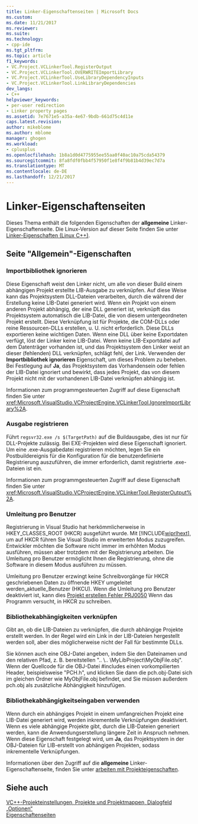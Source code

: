 ```yaml
---
title: Linker-Eigenschaftenseiten | Microsoft Docs
ms.custom: 
ms.date: 11/21/2017
ms.reviewer: 
ms.suite: 
ms.technology:
- cpp-ide
ms.tgt_pltfrm: 
ms.topic: article
f1_keywords:
- VC.Project.VCLinkerTool.RegisterOutput
- VC.Project.VCLinkerTool.OVERWRITEImportLibrary
- VC.Project.VCLinkerTool.UseLibraryDependencyInputs
- VC.Project.VCLinkerTool.LinkLibraryDependencies
dev_langs:
- C++
helpviewer_keywords:
- per-user redirection
- Linker property pages
ms.assetid: 7e7671e5-a35a-4e67-9bdb-661d75c4d11e
caps.latest.revision: 
author: mikeblome
ms.author: mblome
manager: ghogen
ms.workload:
- cplusplus
ms.openlocfilehash: 1b8a1d0d4775955ee55aa0f40ac10a75cda54379
ms.sourcegitcommit: 8fa8fdf0fbb4f57950f1e8f4f9b81b4d39ec7d7a
ms.translationtype: MT
ms.contentlocale: de-DE
ms.lasthandoff: 12/21/2017
---
```

# <a name="linker-property-pages"></a>Linker-Eigenschaftenseiten

Dieses Thema enthält die folgenden Eigenschaften der **allgemeine** Linker-Eigenschaftenseite. Die Linux-Version auf dieser Seite finden Sie unter [Linker-Eigenschaften (Linux C++)](../linux/prop-pages/linker-linux.md).

## <a name="general-page-properties"></a>Seite "Allgemein"-Eigenschaften

### <a name="ignore-import-library"></a>Importbibliothek ignorieren

Diese Eigenschaft weist den Linker nicht, um alle von dieser Build einem abhängigen Projekt erstellte LIB-Ausgabe zu verknüpfen. Auf diese Weise kann das Projektsystem DLL-Dateien verarbeiten, durch die während der Erstellung keine LIB-Datei generiert wird. Wenn ein Projekt von einem anderen Projekt abhängig, der eine DLL generiert ist, verknüpft das Projektsystem automatisch die LIB-Datei, die von diesem untergeordneten Projekt erstellt. Diese Verknüpfung ist für Projekte, die COM-DLLs oder reine Ressourcen-DLLs erstellen, u. U. nicht erforderlich. Diese DLLs exportieren keine wichtigen Daten. Wenn eine DLL über keine Exportdaten verfügt, löst der Linker keine LIB-Datei. Wenn keine LIB-Exportdatei auf dem Datenträger vorhanden ist, und das Projektsystem den Linker weist an dieser (fehlenden) DLL verknüpfen, schlägt fehl, der Link. Verwenden der **Importbibliothek ignorieren** Eigenschaft, um dieses Problem zu beheben. Bei Festlegung auf **Ja**, das Projektsystem das Vorhandensein oder fehlen der LIB-Datei ignoriert und bewirkt, dass jedes Projekt, das von diesem Projekt nicht mit der vorhandenen LIB-Datei verknüpfen abhängig ist.

Informationen zum programmgesteuerten Zugriff auf diese Eigenschaft finden Sie unter <xref:Microsoft.VisualStudio.VCProjectEngine.VCLinkerTool.IgnoreImportLibrary%2A>.

### <a name="register-output"></a>Ausgabe registrieren

Führt `regsvr32.exe /s $(TargetPath)` auf die Buildausgabe, dies ist nur für DLL-Projekte zulässig. Bei EXE-Projekten wird diese Eigenschaft ignoriert. Um eine .exe-Ausgabedatei registrieren möchten, legen Sie ein Postbuildereignis für die Konfiguration für die benutzerdefinierte Registrierung auszuführen, die immer erforderlich, damit registrierte .exe-Dateien ist ein.

Informationen zum programmgesteuerten Zugriff auf diese Eigenschaft finden Sie unter <xref:Microsoft.VisualStudio.VCProjectEngine.VCLinkerTool.RegisterOutput%2A>.

### <a name="per-user-redirection"></a>Umleitung pro Benutzer

Registrierung in Visual Studio hat herkömmlicherweise in HKEY_CLASSES_ROOT (HKCR) ausgeführt wurde. Mit [!INCLUDE[wiprlhext](../c-runtime-library/reference/includes/wiprlhext_md.md)], um auf HKCR führen Sie Visual Studio im erweiterten Modus zuzugreifen. Entwickler möchten die Software nicht immer im erhöhten Modus ausführen, müssen aber trotzdem mit der Registrierung arbeiten. Die Umleitung pro Benutzer ermöglicht Ihnen die Registrierung, ohne die Software in diesem Modus ausführen zu müssen.

Umleitung pro Benutzer erzwingt keine Schreibvorgänge für HKCR geschriebenen Daten zu öffnende HKEY umgeleitet werden\_aktuelle\_Benutzer (HKCU). Wenn die Umleitung pro Benutzer deaktiviert ist, kann dies [Projekt erstellen Fehler PRJ0050](../error-messages/tool-errors/project-build-error-prj0050.md) Wenn das Programm versucht, in HKCR zu schreiben.

### <a name="link-library-dependencies"></a>Bibliothekabhängigkeiten verknüpfen

Gibt an, ob die LIB-Dateien zu verknüpfen, die durch abhängige Projekte erstellt werden. In der Regel wird ein Link in der LIB-Dateien hergestellt werden soll, aber dies möglicherweise nicht der Fall für bestimmte DLLs.

Sie können auch eine OBJ-Datei angeben, indem Sie den Dateinamen und den relativen Pfad, z. B. bereitstellen ".. \\.. \MyLibProject\MyObjFile.obj". Wenn der Quellcode für die OBJ-Datei #includes einen vorkompilierten Header, beispielsweise "PCH.h", und klicken Sie dann die pch.obj-Datei sich im gleichen Ordner wie MyObjFile.obj befindet, und Sie müssen außerdem pch.obj als zusätzliche Abhängigkeit hinzufügen.

### <a name="use-library-dependency-inputs"></a>Bibliothekabhängigkeitseingaben verwenden

Wenn durch ein abhängiges Projekt in einem umfangreichen Projekt eine LIB-Datei generiert wird, werden inkrementelle Verknüpfungen deaktiviert. Wenn es viele abhängige Projekte gibt, durch die LIB-Dateien generiert werden, kann die Anwendungserstellung längere Zeit in Anspruch nehmen. Wenn diese Eigenschaft festgelegt wird, um **Ja**, das Projektsystem in der OBJ-Dateien für LIB-erstellt von abhängigen Projekten, sodass inkrementelle Verknüpfungen.

Informationen über den Zugriff auf die **allgemeine** Linker-Eigenschaftenseite, finden Sie unter [arbeiten mit Projekteigenschaften](../ide/working-with-project-properties.md).

## <a name="see-also"></a>Siehe auch

[VC++-Projekteinstellungen, Projekte und Projektmappen, Dialogfeld „Optionen“](/visualstudio/ide/reference/vcpp-project-settings-projects-and-solutions-options-dialog-box)  
[Eigenschaftenseiten](../ide/property-pages-visual-cpp.md)  